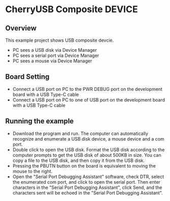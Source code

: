 # CherryUSB Composite DEVICE

## Overview

This example project shows USB composite devcie.

- PC sees a USB disk via Device Manager
- PC sees a serial port via Device Manager
- PC sees a mouse via Device Manager

## Board Setting

- Connect a USB port on PC to the PWR DEBUG port on the development board with a USB Type-C cable
- Connect a USB port on PC to one of USB port on the development board with a USB Type-C cable

## Running the example

- Download the program and run. The computer can automatically recognize and enumerate a USB disk device, a mouse device and a com port.
- Double click to open the USB disk. Format the USB disk according to the computer prompts to get the USB disk of about 500KB in size. You can copy a file to the USB disk, and then copy it from the USB disk.
- Pressing the PBUTN button on the board is equivalent to moving the mouse to the right.
- Open the "Serial Port Debugging Assistant" software, check DTR, select the enumerated com port, and click to open the serial port. Then enter characters in the "Serial Port Debugging Assistant", click Send, and the characters sent will be echoed in the "Serial Port Debugging Assistant".
